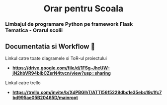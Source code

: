 <h1 align="center">
  Orar pentru Scoala
</h1>

<h3>
Limbajul de programare Python pe framework Flask <br>
Tematica - Orarul scolii
</h3>

## Documentatia si Workflow 💪

Linkul catre toate diagramele si ToR-ul proiectului

- **https://drive.google.com/file/d/1FSg-JhcUW-jN2hbVR94blbCZsrN4tvcn/view?usp=sharing**

Linkul catre trello

- **https://trello.com/invite/b/XdPBGlhT/ATTI56f5229dbc1e35ebc19c1fc7bd995ae05B20465D/mainroot** 

 
 

